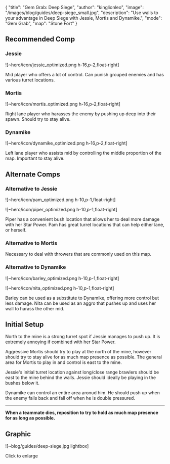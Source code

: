{ "title": "Gem Grab: Deep Siege", "author": "kinglionleo", "image": "/images/blog/guides/deep-siege_small.jpg", "description": "Use walls to your advantage in Deep Siege with Jessie, Mortis and Dynamike.", "mode": "Gem Grab", "map": "Stone Fort" }

Recommended Comp
---

### Jessie

![~hero/icon/jessie_optimized.png h-16,p-2,float-right] 

Mid player who offers a lot of control. Can punish grouped enemies and has various turret locations.

### Mortis

![~hero/icon/mortis_optimized.png h-16,p-2,float-right] 

Right lane player who harasses the enemy by pushing up deep into their spawn. Should try to stay alive.

### Dynamike

![~hero/icon/dynamike_optimized.png h-16,p-2,float-right] 

Left lane player who assists mid by controlling the middle proportion of the map. Important to stay alive.

Alternate Comps
---

### Alternative to Jessie

![~hero/icon/pam_optimized.png h-10,p-1,float-right]

![~hero/icon/piper_optimized.png h-10,p-1,float-right]

Piper has a convenient bush location that allows her to deal more damage with her Star Power.
Pam has great turret locations that can help either lane, or herself.

### Alternative to Mortis

Necessary to deal with throwers that are commonly used on this map.

### Alternative to Dynamike

![~hero/icon/barley_optimized.png h-10,p-1,float-right]

![~hero/icon/nita_optimized.png h-10,p-1,float-right]

Barley can be used as a substitute to Dynamike, offering more control but less damage.
Nita can be used as an aggro that pushes up and uses her wall to harass the other mid.

Initial Setup
---

North to the mine is a strong turret spot if Jessie manages to push up. It is extremely annoying if combined with her Star Power.

Aggressive Mortis should try to play at the north of the mine, however should try to stay alive for as much map presence as possible. The general area for Mortis to play in and control is east to the mine.

Jessie's initial turret location against long/close range brawlers should be east to the mine behind the walls. Jessie should ideally be playing in the bushes below it.

Dynamike can control an entire area aronud him. He should push up when the enemy falls back and fall off when he is double pressured.

---

**When a teammate dies, reposition to try to hold as much map presence for as long as possible.**

Graphic
---

![~blog/guides/deep-siege.jpg lightbox]

Click to enlarge
